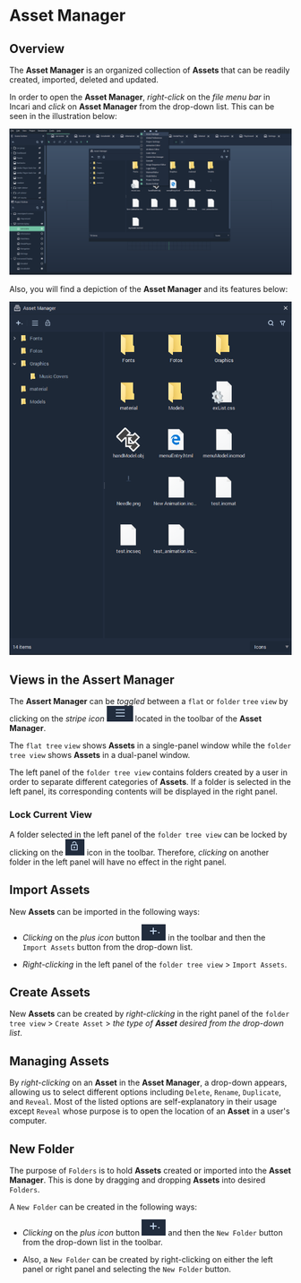 # Asset Manager

## Overview 
The **Asset Manager** is an organized collection of **Assets** that can be readily created, imported, deleted and updated. 

In order to open the **Asset Manager**,  *right-click* on the *file menu bar* in Incari and *click* on **Asset Manager** from the drop-down list. This can be seen in the illustration below:

![](../.gitbook/assets/interface/asset-manager/open-asset-manager.PNG) 

Also, you will find a depiction of the **Asset Manager** and its features below:

![](../.gitbook/assets/interface/asset-manager/asset-manager.PNG) 

## Views in the Assert Manager 
The **Assert Manager** can be *toggled* between a `flat` or `folder` `tree` `view` by clicking on the *stripe icon* ![](../.gitbook/assets/interface/asset-manager/stripeIcon.PNG) located in the toolbar of the **Asset Manager**.

The `flat tree` `view` shows **Assets** in a single-panel window while the `folder tree view` shows **Assets** in a dual-panel window. 

The left panel of the `folder tree view` contains folders created by a user in order to separate different categories of **Assets**. If a folder is selected in the left panel, its corresponding contents will be displayed in the right panel.

### Lock Current View
A folder selected in the left panel of the `folder tree view` can be locked by clicking on the ![](../.gitbook/assets/interface/asset-manager/lockIcon.PNG) icon in the toolbar. Therefore, *clicking* on another folder in the left panel will have no effect in the right panel.

## Import Assets
New **Assets** can be imported in the following ways:

* *Clicking* on the *plus icon* button ![](../.gitbook/assets/interface/asset-manager/plusIcon.PNG) in the toolbar and then the `Import Assets` button from the drop-down list.

* *Right-clicking* in the left panel of the `folder tree view` > `Import Assets`. 

## Create Assets
New **Assets** can be created by *right-clicking* in the right panel of the `folder tree view` &gt; `Create Asset` &gt; *the type of **Asset** desired from the drop-down list*.

## Managing Assets
By *right-clicking* on an **Asset** in the **Asset Manager**, a drop-down appears, allowing us to select different options including `Delete`, `Rename`, `Duplicate`, and `Reveal`. Most of the listed options are self-explanatory in their usage except `Reveal` whose purpose is to open the location of an **Asset** in a user's computer. 

## New Folder
The purpose of `Folders` is to hold **Assets** created or imported into the **Asset Manager**. This is done by dragging and dropping **Assets** into desired `Folders`.

A `New Folder` can be created in the following ways:

* *Clicking* on the *plus icon* button ![](../.gitbook/assets/interface/asset-manager/plusIcon.PNG) and then the `New Folder` button from the drop-down list in the toolbar. 

* Also, a `New Folder` can be created by right-clicking on either the left panel or right panel and selecting the `New Folder` button.